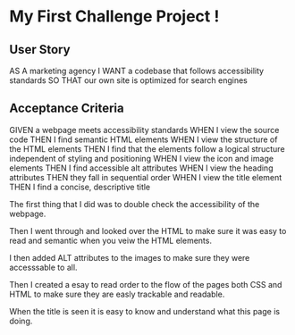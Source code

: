 # My First Challenge Project ! 

## User Story
AS A marketing agency
I WANT a codebase that follows accessibility standards
SO THAT our own site is optimized for search engines

## Acceptance Criteria
GIVEN a webpage meets accessibility standards
WHEN I view the source code
THEN I find semantic HTML elements
WHEN I view the structure of the HTML elements
THEN I find that the elements follow a logical structure independent of styling and positioning
WHEN I view the icon and image elements
THEN I find accessible alt attributes
WHEN I view the heading attributes
THEN they fall in sequential order
WHEN I view the title element
THEN I find a concise, descriptive title

The first thing that I did was to double check the accessibility of the webpage.

Then I went through and looked over the HTML to make sure it was easy to read and semantic when you veiw the HTML elements.

I then added ALT attributes to the images to make sure they were accesssable to all.

Then I created a esay to read order to the flow of the pages both CSS and HTML to make sure they are easly trackable and readable.

When the title is seen it is easy to know and understand what this page is doing. 
